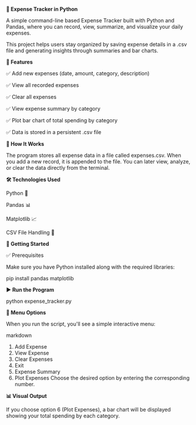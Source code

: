 **💸 Expense Tracker in Python**

A simple command-line based Expense Tracker built with Python and Pandas, where you can record, view, summarize, and visualize your daily expenses.

This project helps users stay organized by saving expense details in a .csv file and generating insights through summaries and bar charts.

**📌 Features**

✅ Add new expenses (date, amount, category, description)

✅ View all recorded expenses

✅ Clear all expenses

✅ View expense summary by category

✅ Plot bar chart of total spending by category

✅ Data is stored in a persistent .csv file

**🧾 How It Works**

The program stores all expense data in a file called expenses.csv. When you add a new record, it is appended to the file. You can later view, analyze, or clear the data directly from the terminal.

**🛠 Technologies Used**

Python 🐍

Pandas 📊

Matplotlib 📈

CSV File Handling 📂

**🚀 Getting Started**

✅ Prerequisites

Make sure you have Python installed along with the required libraries:

pip install pandas matplotlib

**▶️ Run the Program**

python expense_tracker.py

**🧭 Menu Options**

When you run the script, you'll see a simple interactive menu:

markdown

1. Add Expense
2. View Expense
3. Clear Expenses
4. Exit
5. Expense Summary
6. Plot Expenses
Choose the desired option by entering the corresponding number.

**📊 Visual Output**

If you choose option 6 (Plot Expenses), a bar chart will be displayed showing your total spending by each category.
